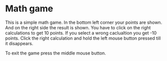 Math game
=========
This is a simple math game.
In the bottom left corner your points are shown.
And on the right side the result is shown.
You have to click on the right calculations to get 10 points.
If you select a wrong caclualtion you get -10 points.
Click the right calculation and hold the left mouse button pressed till it disappears.

To exit the game press the middle mouse button.
